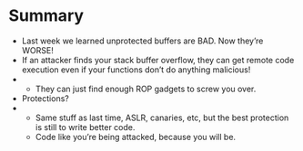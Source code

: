 # Summary

* Last week we learned unprotected buffers are BAD. Now they’re WORSE!
* If an attacker finds your stack buffer overflow, they can get remote code execution even if your functions don’t do anything malicious!
* * They can just find enough ROP gadgets to screw you over.
* Protections?
* * Same stuff as last time, ASLR, canaries, etc, but the best protection is still to write better code.
  * Code like you’re being attacked, because you will be.

